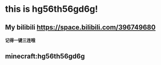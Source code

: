 # this is hg56th56gd6g!
## My bilibili https://space.bilibili.com/396749680
#### 记得一键三连哦
## minecraft:hg56th56gd6g
